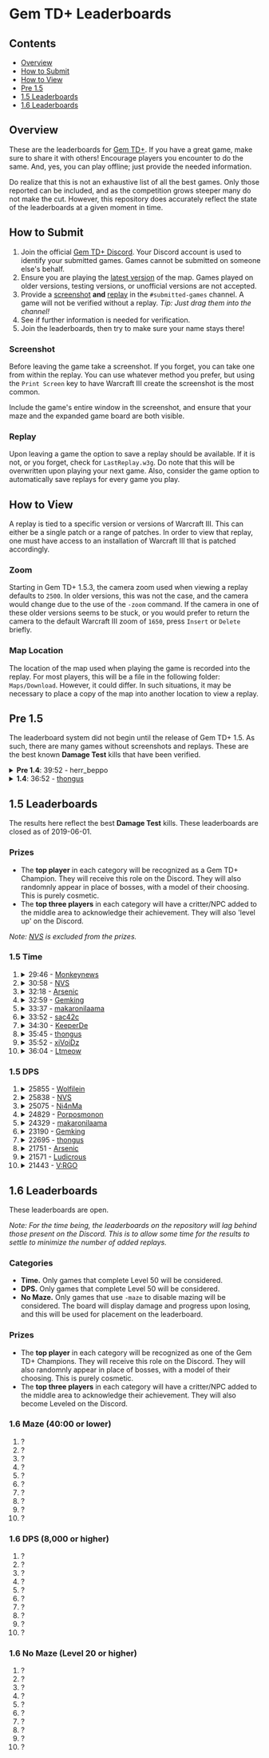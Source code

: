 # Gem TD+ Leaderboards

## Contents

- [Overview](#overview)
- [How to Submit](#how-to-submit)
- [How to View](#how-to-view)
- [Pre 1.5](#pre-15)
- [1.5 Leaderboards](#15-leaderboards)
- [1.6 Leaderboards](#16-leaderboards)

## Overview

These are the leaderboards for [Gem TD+].  If you have a great game, make
sure to share it with others!  Encourage players you encounter to do the
same.  And, yes, you can play offline; just provide the needed information.

Do realize that this is not an exhaustive list of all the best games.  Only
those reported can be included, and as the competition grows steeper many do
not make the cut.  However, this repository does accurately reflect the
state of the leaderboards at a given moment in time.

[Gem TD+]: https://github.com/nvs/gem

## How to Submit

1. Join the official [Gem TD+ Discord].  Your Discord account is used to
   identify your submitted games.  Games cannot be submitted on someone
   else's behalf.
2. Ensure you are playing the [latest version] of the map.  Games played on
   older versions, testing versions, or unofficial versions are not
   accepted.
3. Provide a [screenshot](#screenshot) **and** [replay](#replay) in the
   `#submitted-games` channel.  A game will not be verified without a
   replay. *Tip: Just drag them into the channel!*
4. See if further information is needed for verification.
5. Join the leaderboards, then try to make sure your name stays there!

[Gem TD+ Discord]: https://discord.gg/PxNNp77
[latest version]: https://github.com/nvs/gem/releases/latest

### Screenshot

Before leaving the game take a screenshot.  If you forget, you can take one
from within the replay.  You can use whatever method you prefer, but using
the `Print Screen` key to have Warcraft III create the screenshot is the
most common.

Include the game's entire window in the screenshot, and ensure that your
maze and the expanded game board are both visible.

### Replay

Upon leaving a game the option to save a replay should be available.  If it
is not, or you forget, check for `LastReplay.w3g`.  Do note that this will
be overwritten upon playing your next game.  Also, consider the game option
to automatically save replays for every game you play.

## How to View

A replay is tied to a specific version or versions of Warcraft III.  This
can either be a single patch or a range of patches.  In order to view that
replay, one must have access to an installation of Warcraft III that is
patched accordingly.

### Zoom

Starting in Gem TD+ 1.5.3, the camera zoom used when viewing a replay
defaults to `2500`.  In older versions, this was not the case, and the
camera would change due to the use of the `-zoom` command.  If the camera in
one of these older versions seems to be stuck, or you would prefer to return
the camera to the default Warcraft III zoom of `1650`, press `Insert` or
`Delete` briefly.

### Map Location

The location of the map used when playing the game is recorded into the
replay.  For most players, this will be a file in the following folder:
`Maps/Download`.  However, it could differ.  In such situations, it may be
necessary to place a copy of the map into another location to view a replay.

## Pre 1.5

The leaderboard system did not begin until the release of Gem TD+ 1.5.  As
such, there are many games without screenshots and replays.  These are the
best known **Damage Test** kills that have been verified.

<details>
<summary><strong>Pre 1.4</strong>: 39:52 - herr_beppo</summary>

- Patch: Unknown.  Most likely 1.26.
- Version: Bryvx's Gem TD 3.1
- Notes: The video says Gem TD 4.0.  However, there is no actual gameplay
  difference between that unofficial version and the last official version
  by Bryvx.  Until Gem TD+ 1.4.0, the gameplay and balance between the
  original Gem TD and that of Gem TD Plus were essentially the same.
- [Video](https://www.youtube.com/watch?v=Mydun82zEX8)

![](other/39_52-herr_beppo.jpg?raw=true)
</details>

<details>
<summary><strong>1.4</strong>: 36:52 -
    <a href="https://discordapp.com/users/299914362695450624">
        thongus
    </a>
</summary>

- Patch: 1.28.5
- Version: [1.4.0]
- [Replay](1.4/36_52-thongus-1.28.5-1.4.0.w3g?raw=true)

![](1.4/36_52-thongus-1.28.5-1.4.0.jpg?raw=true)
</details>

## 1.5 Leaderboards

The results here reflect the best **Damage Test** kills.  These leaderboards
are closed as of 2019-06-01.

[NVS]: https://github.com/nvs

### Prizes

- The **top player** in each category will be recognized as a Gem TD+
  Champion.  They will receive this role on the Discord.  They will also
  randomnly appear in place of bosses, with a model of their choosing.  This
  is purely cosmetic.
- The **top three players** in each category will have a critter/NPC added
  to the middle area to acknowledge their achievement.  They will also
  'level up' on the Discord.

*Note: [NVS] is excluded from the prizes.*

### 1.5 Time

1.  <details>
    <summary>29:46 -
        <a href="https://discordapp.com/users/171314221232029696">
            Monkeynews
        </a>
    </summary>

    - Patch: 1.30.4
    - Version: [1.5.4]
    - [Replay](1.5/time/29_46-Monkeynews-1.30.4-1.5.4.w3g?raw=true)
    - [Video](https://www.youtube.com/watch?v=HG4u4zUayp4)

    ![](1.5/time/29_46-Monkeynews-1.30.4-1.5.4.jpg?raw=true)
    </details>

3.  <details>
    <summary>30:58 -
        <a href="https://discordapp.com/users/136301709113688064">
            NVS
        </a>
    </summary>

    - Patch: 1.31.0
    - Version: [1.5.5]
    - [Replay](1.5/time/30_58-NVS-1.31.0-1.5.5.w3g?raw=true)

    ![](1.5/time/30_58-NVS-1.31.0-1.5.5.jpg?raw=true)
    </details>

2.  <details>
    <summary>32:18 -
        <a href="https://discordapp.com/users/160915097206784009">
            Arsenic
        </a>
    </summary>

    - Patch: 1.30.4
    - Version: [1.5.4]
    - [Replay](1.5/time/32_18-Arsenic-1.30.4-1.5.4.w3g?raw=true)

    ![](1.5/time/32_18-Arsenic-1.30.4-1.5.4.jpg?raw=true)
    </details>

4.  <details>
    <summary>32:59 -
        <a href="https://discordapp.com/users/242683507095109634">
            Gemking
        </a>
    </summary>

    - Patch: 1.30.4
    - Version: [1.5.4]
    - [Replay](1.5/time/32_59-Gemking-1.30.4-1.5.4.w3g?raw=true)

    ![](1.5/time/32_59-Gemking-1.30.4-1.5.4.jpg?raw=true)
    </details>

5.  <details>
    <summary>33:37 -
        <a href="https://discordapp.com/users/235474089815310341">
            makaronilaama
        </a>
    </summary>

    - Patch: 1.30.4
    - Version: [1.5.4]
    - [Replay](1.5/time/33_37-makaronilaama-1.30.4-1.5.4.w3g?raw=true)

    ![](1.5/time/33_37-makaronilaama-1.30.4-1.5.4.jpg?raw=true)
    </details>

6.  <details>
    <summary>33:52 -
        <a href="https://discordapp.com/users/242041566275960832">
            sac42c
        </a>
    </summary>

    - Patch: 1.30.4
    - Version: [1.5.4]
    - [Replay](1.5/time/33_52-sac42c-1.30.4-1.5.4.w3g?raw=true)

    ![](1.5/time/33_52-sac42c-1.30.4-1.5.4.jpg?raw=true)
    </details>

7. <details>
    <summary>34:30 -
        <a href="https://discordapp.com/users/305710318557069314">
            KeeperDe
        </a>
    </summary>

    - Patch: 1.30.4
    - Version: [1.5.4]
    - [Replay](1.5/time/34_30-KeeperDe-1.5.4-1.30.4.w3g?raw=true)

    ![](1.5/time/34_30-KeeperDe-1.5.4-1.30.4.jpg?raw=true)
    </details>

8.  <details>
    <summary>35:45 -
        <a href="https://discordapp.com/users/299914362695450624">
            thongus
        </a>
    </summary>

    - Patch: 1.30.4
    - Version: [1.5.3]
    - [Replay](1.5/time/35_45-thongus-1.30.4-1.5.3.w3g?raw=true)

    ![](1.5/time/35_45-thongus-1.30.4-1.5.3.jpg?raw=true)
    </details>

9.  <details>
    <summary>35:52 -
        <a href="https://discordapp.com/users/517156281925107723">
            xiVoiDz
        </a>
    </summary>

    - Patch: 1.30.4
    - Version: [1.5.2]
    - [Replay](1.5/time/35_52-xiVoiDz-1.30.4-1.5.2.w3g?raw=true)

    ![](1.5/time/35_52-xiVoiDz-1.30.4-1.5.2.jpg?raw=true)
    </details>

10. <details>
    <summary>36:04 -
        <a href="https://discordapp.com/users/124327547038203904">
            Ltmeow
        </a>
    </summary>

    - Patch: 1.30.4
    - Version: [1.5.2]
    - [Replay](1.5/time/36_04-Ltmeow-1.30.4-1.5.2.w3g?raw=true)

    ![](1.5/time/36_04-Ltmeow-1.30.4-1.5.2.jpg?raw=true)
    </details>

### 1.5 DPS

1.  <details>
    <summary>25855 -
        <a href="https://discordapp.com/users/520945994519543808">
            Wolfilein
        </a>
    </summary>

    - Patch: 1.30.4
    - Version: [1.5.3]
    - [Replay](1.5/dps/25855-Wolfilein-1.30.4-1.5.3.w3g?raw=true)

    ![](1.5/dps/25855-Wolfilein-1.30.4-1.5.3.jpg?raw=true)
    </details>

2.  <details>
    <summary>25838 -
        <a href="https://discordapp.com/users/136301709113688064">
            NVS
        </a>
    </summary>

    - Patch: 1.30.2
    - Version: [1.5.1]
    - [Replay](1.5/dps/25838-NVS-1.30.2-1.5.1.w3g?raw=true)

    ![](1.5/dps/25838-NVS-1.30.2-1.5.1.jpg?raw=true)
    </details>

3.  <details>
    <summary>25075 -
        <a href="https://discordapp.com/users/156087832983633920">
            Ni4nMa
        </a>
    </summary>

    - Patch: 1.30.4
    - Version: [1.5.4]
    - [Replay](1.5/dps/25075-Ni4nMa-1.30.4-1.5.4.w3g?raw=true)

    ![](1.5/dps/25075-Ni4nMa-1.30.4-1.5.4.jpg?raw=true)
    </details>

4.  <details>
    <summary>24829 -
        <a href="https://discordapp.com/users/242718937551339520">
            Porposmonon
        </a>
    </summary>

    - Patch: 1.30.4
    - Version: [1.5.4]
    - [Replay](1.5/dps/24829-Porposmonon-1.30.4-1.5.4.w3g?raw=true)

    ![](1.5/dps/24829-Porposmonon-1.30.4-1.5.4.jpg?raw=true)
    </details>

5.  <details>
    <summary>24329 -
        <a href="https://discordapp.com/users/235474089815310341">
            makaronilaama
        </a>
    </summary>

    - Patch: 1.30.4
    - Version: [1.5.4]
    - [Replay](1.5/dps/24329-makaronilaama-1.30.4-1.5.4.w3g?raw=true)

    ![](1.5/dps/24329-makaronilaama-1.30.4-1.5.4.jpg?raw=true)
    </details>

6.  <details>
    <summary>23190 -
        <a href="https://discordapp.com/users/242683507095109634">
            Gemking
        </a>
    </summary>

    - Patch: 1.30.4
    - Version: [1.5.4]
    - [Replay](1.5/dps/23190-Gemking-1.30.4-1.5.4.w3g?raw=true)

    ![](1.5/dps/23190-Gemking-1.30.4-1.5.4.jpg?raw=true)
    </details>

7.  <details>
    <summary>22695 -
        <a href="https://discordapp.com/users/299914362695450624">
            thongus
        </a>
    </summary>

    - Patch: 1.30.4
    - Version: [1.5.4]
    - [Replay](1.5/dps/22695-thongus-1.30.4-1.5.4.w3g?raw=true)

    ![](1.5/dps/22695-thongus-1.30.4-1.5.4.jpg?raw=true)
    </details>

8.  <details>
    <summary>21751 -
        <a href="https://discordapp.com/users/160915097206784009">
            Arsenic
        </a>
    </summary>

    - Patch: 1.30.4
    - Version: [1.5.4]
    - [Replay](1.5/dps/21751-Arsenic-1.30.4-1.5.4.w3g?raw=true)

    ![](1.5/dps/21751-Arsenic-1.30.4-1.5.4.jpg?raw=true)
    </details>

9.  <details>
    <summary>21571 -
        <a href="https://discordapp.com/users/172426184548810752">
            Ludicrous
        </a>
    </summary>

    - Patch: 1.30.2
    - Version: [1.5.1]
    - [Replay](1.5/dps/21571-Ludicrous-1.30.2-1.5.1.w3g?raw=true)

    ![](1.5/dps/21571-Ludicrous-1.30.2-1.5.1.jpg?raw=true)
    </details>

10. <details>
    <summary>21443 -
        <a href="https://discordapp.com/users/234445811813974017">
            V:RGO
        </a>
    </summary>

    - Patch: 1.30.4
    - Version: [1.5.3]
    - [Replay](1.5/dps/21443-V:RGO-1.30.4-1.5.3.w3g?raw=true)

    ![](1.5/dps/21443-V:RGO-1.30.4-1.5.3.jpg?raw=true)
    </details>

## 1.6 Leaderboards

These leaderboards are open.

*Note: For the time being, the leaderboards on the repository will lag
behind those present on the Discord.  This is to allow some time for the
results to settle to minimize the number of added replays.*

### Categories

- **Time.** Only games that complete Level 50 will be considered.
- **DPS.** Only games that complete Level 50 will be considered.
- **No Maze.** Only games that use `-maze` to disable mazing will be
  considered.  The board will display damage and progress upon losing, and
  this will be used for placement on the leaderboard.

### Prizes

- The **top player** in each category will be recognized as one of the Gem
  TD+ Champions.  They will receive this role on the Discord.  They will
  also randomnly appear in place of bosses, with a model of their choosing.
  This is purely cosmetic.
- The **top three players** in each category will have a critter/NPC added
  to the middle area to acknowledge their achievement.  They will also
  become Leveled on the Discord.

### 1.6 Maze (40:00 or lower)

1. ?
2. ?
3. ?
4. ?
5. ?
6. ?
7. ?
8. ?
9. ?
10. ?

### 1.6 DPS (8,000 or higher)

1. ?
2. ?
3. ?
4. ?
5. ?
6. ?
7. ?
8. ?
9. ?
10. ?

### 1.6 No Maze (Level 20 or higher)

1. ?
2. ?
3. ?
4. ?
5. ?
6. ?
7. ?
8. ?
9. ?
10. ?

[1.4.0]: https://github.com/nvs/gem/releases/tag/v1.4.0
[1.5.1]: https://github.com/nvs/gem/releases/tag/v1.5.1
[1.5.2]: https://github.com/nvs/gem/releases/tag/v1.5.2
[1.5.3]: https://github.com/nvs/gem/releases/tag/v1.5.3
[1.5.3.1]: https://github.com/nvs/gem/releases/tag/v1.5.3.1
[1.5.4]: https://github.com/nvs/gem/releases/tag/v1.5.4
[1.5.5]: https://github.com/nvs/gem/releases/tag/v1.5.5
[1.6.0]: https://github.com/nvs/gem/releases/tag/v1.6.0
